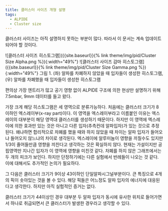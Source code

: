 ```yaml
---
title: 클러스터 사이즈 개형 설명
tags:
  - ALPIDE
  - Cluster size
---
```


클러스터 사이즈는 아직 설명하지 못하는 부분이 많다.
따라서 이 문서는 계속 업데이트 되어야 할 것이다.

![클러스터 사이즈 히스토그램]({{site.baseurl}}{% link theme/img/pid/Cluster Size Alpha.png %}){:width="49%"}
![클러스터 사이즈 감마 히스토그램]({{site.baseurl}}{% link theme/img/pid/Cluster Size Gamma.png %}){:width="49%"}
그림 1. (좌) 알파를 차폐하지 않았을 때 입자들이 생성한 히스토그램, (우) 알파를 차폐했을 때 입자들이 생성한 히스토그램

편의상 가장 엔트리가 많고 공기 영향 없이 ALPIDE 구조에 의한 현상만 설명하기 위해 7.5mbar, 9mm 데이터를 들고 왔다.

가장 크게 해당 히스토그램은 세 영역으로 분류가능하다.
처음에는 클러스터 크기가 8 이하인 엑스레이부(x-ray part)이다.
이 영역을 엑스레이부라고 이름붙인 이유는 엑스레이의 대부분이 해당 영역대 클러스터를 생성하기 때문이다.
하지만 이 영역에 엑스레이에 의한 효과만 있는 것은 아니고 다른 입자(추측컨데 알파입자)가 있는 것으로 추정된다.
왜냐하면 합리적으로 차폐를 했을 때와 하지 않았을 때 차이는 알파 입자가 들어오냐 들어오지 않느냐의 차이로 생각된다.
엑스레이에 알루미늄이 영향을 끼칠수도 있지만 1/3이 줄어들만큼 영향을 끼친다고 생각하는 것은 확실하지 않다.
현재는 가설이지만 공핍영역만 지나간 입자가 이 영역에 영향을 미친것 같다.
차폐를 하지 않은 그래프에서는 두 개의 피크가 보인다.
하지만 단정하기에는 다른 실험에서 반례들이 나오는 것 같다.
이에 대해서도 추가적인 논의가 필요하다.

그 다음은 클러스터 크기가 9이상 43이하인 단일알파시그널부분이다.
큰 특징으로 4개의 픽이 솟아있는 것을 볼 수 있다.
해당 픽들은 어느정도 알파 입자의 에너지에 대응된다고 생각한다.
하지만 아직 실험적인 증거는 없다.

클러스터 크기가 44이상인 경우 대부분 두 알파 입자가 동시에 유사한 위치로 들어가면서 하나로 취급되면서 큰 클러스터가 발생한 경우라고 생각할 수 있다.